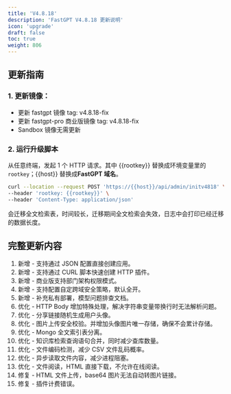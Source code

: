 ```yaml
---
title: 'V4.8.18'
description: 'FastGPT V4.8.18 更新说明'
icon: 'upgrade'
draft: false
toc: true
weight: 806
---
```


## 更新指南

### 1. 更新镜像：

- 更新 fastgpt 镜像 tag: v4.8.18-fix
- 更新 fastgpt-pro 商业版镜像 tag: v4.8.18-fix
- Sandbox 镜像无需更新

### 2. 运行升级脚本

从任意终端，发起 1 个 HTTP 请求。其中 {{rootkey}} 替换成环境变量里的 `rootkey`；{{host}} 替换成**FastGPT 域名**。

```bash
curl --location --request POST 'https://{{host}}/api/admin/initv4818' \
--header 'rootkey: {{rootkey}}' \
--header 'Content-Type: application/json'
```

会迁移全文检索表，时间较长，迁移期间全文检索会失效，日志中会打印已经迁移的数据长度。


## 完整更新内容

1. 新增 - 支持通过 JSON 配置直接创建应用。
2. 新增 - 支持通过 CURL 脚本快速创建 HTTP 插件。
3. 新增 - 商业版支持部门架构权限模式。
4. 新增 - 支持配置自定跨域安全策略，默认全开。
5. 新增 - 补充私有部署，模型问题排查文档。
6. 优化 - HTTP Body 增加特殊处理，解决字符串变量带换行时无法解析问题。
7. 优化 - 分享链接随机生成用户头像。
8. 优化 - 图片上传安全校验。并增加头像图片唯一存储，确保不会累计存储。
9. 优化 - Mongo 全文索引表分离。
10. 优化 - 知识库检索查询语句合并，同时减少查库数量。
11. 优化 - 文件编码检测，减少 CSV 文件乱码概率。
12. 优化 - 异步读取文件内容，减少进程阻塞。
13. 优化 - 文件阅读，HTML 直接下载，不允许在线阅读。
14. 修复 - HTML 文件上传，base64 图片无法自动转图片链接。
15. 修复 - 插件计费错误。
